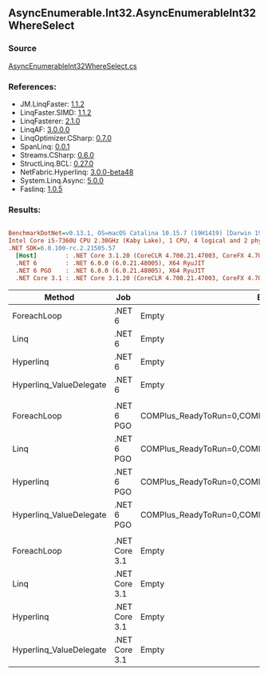 ﻿## AsyncEnumerable.Int32.AsyncEnumerableInt32WhereSelect

### Source
[AsyncEnumerableInt32WhereSelect.cs](../LinqBenchmarks/AsyncEnumerable/Int32/AsyncEnumerableInt32WhereSelect.cs)

### References:
- JM.LinqFaster: [1.1.2](https://www.nuget.org/packages/JM.LinqFaster/1.1.2)
- LinqFaster.SIMD: [1.1.2](https://www.nuget.org/packages/LinqFaster.SIMD/1.0.3)
- LinqFasterer: [2.1.0](https://www.nuget.org/packages/LinqFasterer/2.1.0)
- LinqAF: [3.0.0.0](https://www.nuget.org/packages/LinqAF/3.0.0.0)
- LinqOptimizer.CSharp: [0.7.0](https://www.nuget.org/packages/LinqOptimizer.CSharp/0.7.0)
- SpanLinq: [0.0.1](https://www.nuget.org/packages/SpanLinq/0.0.1)
- Streams.CSharp: [0.6.0](https://www.nuget.org/packages/Streams.CSharp/0.6.0)
- StructLinq.BCL: [0.27.0](https://www.nuget.org/packages/StructLinq/0.27.0)
- NetFabric.Hyperlinq: [3.0.0-beta48](https://www.nuget.org/packages/NetFabric.Hyperlinq/3.0.0-beta48)
- System.Linq.Async: [5.0.0](https://www.nuget.org/packages/System.Linq.Async/5.0.0)
- Faslinq: [1.0.5](https://www.nuget.org/packages/Faslinq/1.0.5)

### Results:
``` ini

BenchmarkDotNet=v0.13.1, OS=macOS Catalina 10.15.7 (19H1419) [Darwin 19.6.0]
Intel Core i5-7360U CPU 2.30GHz (Kaby Lake), 1 CPU, 4 logical and 2 physical cores
.NET SDK=6.0.100-rc.2.21505.57
  [Host]        : .NET Core 3.1.20 (CoreCLR 4.700.21.47003, CoreFX 4.700.21.47101), X64 RyuJIT
  .NET 6        : .NET 6.0.0 (6.0.21.48005), X64 RyuJIT
  .NET 6 PGO    : .NET 6.0.0 (6.0.21.48005), X64 RyuJIT
  .NET Core 3.1 : .NET Core 3.1.20 (CoreCLR 4.700.21.47003, CoreFX 4.700.21.47101), X64 RyuJIT


```
|                  Method |           Job |                                                   EnvironmentVariables |       Runtime | Count |     Mean |   Error |  StdDev |        Ratio | RatioSD | Allocated |
|------------------------ |-------------- |----------------------------------------------------------------------- |-------------- |------ |---------:|--------:|--------:|-------------:|--------:|----------:|
|             ForeachLoop |        .NET 6 |                                                                  Empty |      .NET 6.0 |   100 | 169.8 ms | 3.37 ms | 9.22 ms |     baseline |         |     20 KB |
|                    Linq |        .NET 6 |                                                                  Empty |      .NET 6.0 |   100 | 170.3 ms | 3.34 ms | 3.28 ms | 1.07x slower |   0.17x |     51 KB |
|               Hyperlinq |        .NET 6 |                                                                  Empty |      .NET 6.0 |   100 | 171.9 ms | 2.32 ms | 2.17 ms | 1.08x slower |   0.17x |     45 KB |
| Hyperlinq_ValueDelegate |        .NET 6 |                                                                  Empty |      .NET 6.0 |   100 | 172.8 ms | 2.22 ms | 1.97 ms | 1.09x slower |   0.18x |     42 KB |
|                         |               |                                                                        |               |       |          |         |         |              |         |           |
|             ForeachLoop |    .NET 6 PGO | COMPlus_ReadyToRun=0,COMPlus_TC_QuickJitForLoops=1,COMPlus_TieredPGO=1 |      .NET 6.0 |   100 | 171.0 ms | 2.80 ms | 2.48 ms |     baseline |         |     21 KB |
|                    Linq |    .NET 6 PGO | COMPlus_ReadyToRun=0,COMPlus_TC_QuickJitForLoops=1,COMPlus_TieredPGO=1 |      .NET 6.0 |   100 | 171.9 ms | 1.94 ms | 1.81 ms | 1.01x slower |   0.02x |     51 KB |
|               Hyperlinq |    .NET 6 PGO | COMPlus_ReadyToRun=0,COMPlus_TC_QuickJitForLoops=1,COMPlus_TieredPGO=1 |      .NET 6.0 |   100 | 170.8 ms | 2.68 ms | 2.51 ms | 1.00x faster |   0.03x |     41 KB |
| Hyperlinq_ValueDelegate |    .NET 6 PGO | COMPlus_ReadyToRun=0,COMPlus_TC_QuickJitForLoops=1,COMPlus_TieredPGO=1 |      .NET 6.0 |   100 | 171.3 ms | 1.25 ms | 1.17 ms | 1.00x slower |   0.02x |     46 KB |
|                         |               |                                                                        |               |       |          |         |         |              |         |           |
|             ForeachLoop | .NET Core 3.1 |                                                                  Empty | .NET Core 3.1 |   100 | 173.4 ms | 2.77 ms | 2.59 ms |     baseline |         |     20 KB |
|                    Linq | .NET Core 3.1 |                                                                  Empty | .NET Core 3.1 |   100 | 173.6 ms | 1.49 ms | 1.39 ms | 1.00x slower |   0.02x |     47 KB |
|               Hyperlinq | .NET Core 3.1 |                                                                  Empty | .NET Core 3.1 |   100 | 173.6 ms | 2.71 ms | 2.54 ms | 1.00x slower |   0.02x |     37 KB |
| Hyperlinq_ValueDelegate | .NET Core 3.1 |                                                                  Empty | .NET Core 3.1 |   100 | 173.6 ms | 1.98 ms | 1.85 ms | 1.00x slower |   0.01x |     38 KB |
